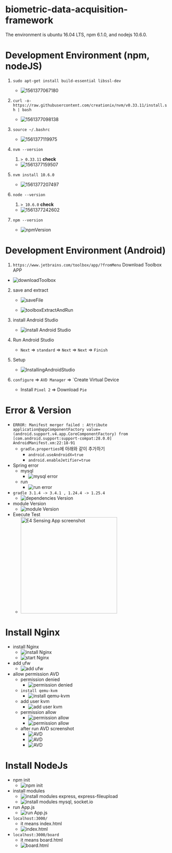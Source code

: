 # biometric-data-acquisition-framework

The environment is ubuntu 16.04 LTS, npm 6.1.0, and nodejs 10.6.0.

# Development Environment (npm, nodeJS)

1. `sudo apt-get install build-essential libssl-dev`

   - ![1561377067180](./ReadMeImage/installLibssl.png)

2. `curl -o- https://raw.githubusercontent.com/creationix/nvm/v0.33.11/install.sh | bash`

   - ![1561377098138](./ReadMeImage/curlNvmInstall.png)

3. `source ~/.bashrc`

   - ![1561377119975](./ReadMeImage/sourceBashrc.png)

4. `nvm --version`

   1. `> 0.33.11` **check**

   - ![1561377159507](./ReadMeImage/nvmInstall.png)

5. `nvm install 10.6.0`

   - ![1561377207497](./ReadMeImage/nvmVersion.png)

6. `node --version`

   1. `> 10.6.0` **check**

   - ![1561377242602](./ReadMeImage/nodejsVersion.png)

7. `npm --version`

   - ![npmVersion](./ReadMeImage/npmVersion.png)



# Development Environment (Android)

1. `https://www.jetbrains.com/toolbox/app/?fromMenu` Download Toolbox APP

- ![downloadToolbox](./ReadMeImage/downloadToolbox.png)

2. save and extract

   - ![saveFile](./ReadMeImage/saveFile.png)

     

   - ![toolboxExtractAndRun](./ReadMeImage/toolboxExtractAndRun.png)

3. install Android Studio

   - ![install Android Studio](./ReadMeImage/installAndroidStudio.png)

4. Run Android Studio

   - `Next` => `standard` => `Next` => `Next` => `Finish`

5. Setup

   - ![InstallingAndroidStudio](./ReadMeImage/InstallingAndroid.png)

6. `configure` => `AVD Manager` => `Create Virtual Device

   - Install `Pixel 2` => Download `Pie`

# Error & Version

- `ERROR: Manifest merger failed : Attribute application@appComponentFactory value=(android.support.v4.app.CoreComponentFactory) from [com.android.support:support-compat:28.0.0] AndroidManifest.xm:22:18-91`
  - `gradle.properties`에 아래와 같이 추가하기
    - `android.useAndroidX=true`
    - `android.enableJetifier=true`
- Spring error
  - mysql
    - ![mysql error](./ReadMeImage/error1.png)
  - run
    - ![run error](./ReadMeImage/error2.png)
- `gradle 3.1.4 -> 3.4.1 , 1.24.4 -> 1.25.4`
  - ![dependencies Version](./ReadMeImage/dependenciesVersion.png)
- module Version
  - ![module Version](./ReadMeImage/moduleVersion.png)
- Execute Test
  - <img src="./ReadMeImage/E4sensingApp.jpg" width="300" alt="E4 Sensing App screenshot">

# Install Nginx

- install Nginx
  - ![install Nginx](./ReadMeImage/installNginx.png)
  - ![start Nginx](./ReadMeImage/startNginx.png)
- add ufw
  - ![add ufw](./ReadMeImage/addUfw.png)
- allow permission AVD
  - permission denied
    - ![permission denied](./ReadMeImage/AVDPermissionDenied.png)
  - `install qemu-kvm`
    - ![install qemu-kvm](./ReadMeImage/installQemuKvm.png)
  - add user kvm
    - ![add user kvm](./ReadMeImage/adduserKvm.png)
  - permission allow
    - ![permission allow](./ReadMeImage/permissionAllow1.png)
    - ![permission allow](./ReadMeImage/permissionAllow2.png)
  - after run AVD screenshot
    - ![AVD](./ReadMeImage/AVD1.png)
    - ![AVD](./ReadMeImage/AVD2.png)
    - ![AVD](./ReadMeImage/AVD3.png)

# Install NodeJs

- npm init
  - ![npm init](./ReadMeImage/npmInit.png)
- install modules
  - ![install modules express, express-fileupload](./ReadMeImage/installModules1.png)
  - ![install modules mysql, socket.io](./ReadMeImage/installModules2.png)
- run App.js
  - ![run App.js](./ReadMeImage/runAppJs.png)
- `localhost:3000/`
  - it means index.html
  - ![index.html](./ReadMeImage/indexHtml.png)
- `localhost:3000/board`
  - it means board.html
  - ![board.html](./ReadMeImage/boardHtml.png)
